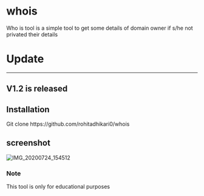 # whois
Who is tool is a simple tool to get some details of domain owner if s/he not privated their details
# Update
----
V1.2 is released 
----
<h2> Installation </h2>
Git clone https://github.com/rohitadhikari0/whois
<h2> screenshot </h2>

![IMG_20200724_154512](https://user-images.githubusercontent.com/50915427/88381373-05a2de80-cdc6-11ea-9eba-fce5761f8d61.jpg)

<h3> Note </h3>
<p> This tool is only for educational purposes </h3>
